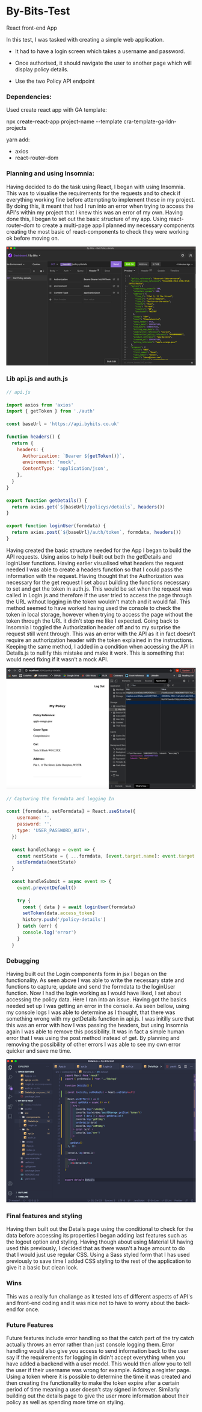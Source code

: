 # By-Bits-Test

React front-end App

In this test, I was tasked with creating a simple web application.

- It had to have a login screen which takes a username and password.

- Once authorised, it should navigate the user to another page which will display policy details.

- Use the two Policy API endpoint


### Dependencies:

Used create react app with GA template:

npx create-react-app project-name --template cra-template-ga-ldn-projects


yarn add:

- axios
- react-router-dom


### Planning and using Insomnia:

Having decided to do the task using React, I began with using Insomnia. This was to visualise the requirements for the requests and to check if everything working fine before attempting to implement these in my project. By doing this, it meant that had I run into an error when trying to access the API's within my project that I knew this was an error of my own. Having done this, I began to set out the basic structure of my app. Using react-router-dom to create a multi-page app I planned my necessary components creating the most basic of react-components to check they were working ok before moving on.


![Picture](Insomnia-Get.png)

### Lib api.js and auth.js

```JavaScript
// api.js

import axios from 'axios'
import { getToken } from './auth'

const baseUrl = 'https://api.bybits.co.uk'

function headers() {
  return {
    headers: { 
      Authorization: `Bearer ${getToken()}`,
      environment: 'mock',
      ContentType: 'application/json',
    },
  }
}

export function getDetails() {
  return axios.get(`${baseUrl}/policys/details`, headers())
}

export function loginUser(formdata) {
  return axios.post(`${baseUrl}/auth/token`, formdata, headers())
}
```

Having created the basic structure needed for the App I began to build the API requests. Using axios to help I built out both the getDetails and loginUser functions. Having earlier visualised what headers the request needed I was able to create a headers function so that I could pass the information with the request. Having thought that the Authorization was necessary for the get request I set about building the functions necessary to set and get the token in auth.js. This would be set when the request was called in Login.js and therefore if the user tried to access the page through the URL without logging in the token wouldn't match and it would fail. This method seemed to have worked having used the console to check the token in local storage, however when trying to access the page without the token through the URL it didn't stop me like I expected. Going back to Insomnia I toggled the Authorization header off and to my surprise the request still went through. This was an error with the API as it in fact doesn’t require an authorization header with the token explained in the instructions. Keeping the same method, I added in a condition when accessing the API in Details.js to nullify this mistake and make it work. This is something that would need fixing if it wasn’t a mock API.


![Picture](Details-with-token.png)

```JavaScript
// Capturing the formdata and logging In

const [formdata, setFormdata] = React.useState({
    username: '',
    password: '',
    type: 'USER_PASSWORD_AUTH',
  })

  const handleChange = event => {
    const nextState = { ...formdata, [event.target.name]: event.target.value }
    setFormdata(nextState)
  }

  const handleSubmit = async event => {
    event.preventDefault()

    try {
      const { data } = await loginUser(formdata)
      setToken(data.access_token)
      history.push('/policy-details')
    } catch (err) {
      console.log('error')
    }
  }
```

### Debugging

Having built out the Login components form in jsx I began on the functionality. As seen above I was able to write the necessary state and functions to capture, update and send the formdata to the loginUser function. Now I had the login working as I would have liked, I set about accessing the policy data. Here I ran into an issue. Having got the basics needed set up I was getting an error in the console. As seen bellow, using my console logs I was able to determine as I thought, that there was something wrong with my getDetails function in api.js. I was initilly sure that this was an error with how I was passing the headers, but using Insomnia again I was able to remove this possibility. It was in fact a simple human error that I was using the post method instead of get. By planning and removing the possibility of other errors I was able to see my own error quicker and save me time.

![Picture](Debugging.png)


### Final features and styling

Having then built out the Details page using the conditional to check for the data before accessing its properties I began adding last features such as the logout option and styling. Having though about using Material UI having used this previously, I decided that as there wasn't a huge amount to do that I would just use regular CSS. Using a Sass styled form that I has used previously to save time I added CSS styling to the rest of the application to give it a basic but clean look.


### Wins

This was a really fun challange as it tested lots of different aspects of API's and front-end coding and it was nice not to have to worry about the back-end for once.


### Future Features

Future features include error handling so that the catch part of the try catch actually throws an error rather than just console logging them. Error handling would also give you access to send information back to the user say if the requirements for logging in didn't accept everything when you have added a backend with a user model. This would then allow you to tell the user if their username was wrong for example. Adding a register page. Using a token where it is possible to determine the time it was created and then creating the functionality to make the token expire after a certain period of time meaning a user doesn't stay signed in forever. Similarly building out the details page to give the user more information about their policy as well as spending more time on styling.




